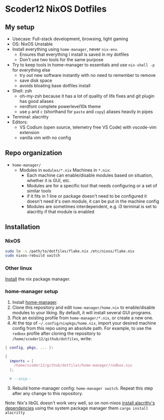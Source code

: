 # Scoder12 NixOS Dotfiles

## My setup

- Usecase: Full-stack development, browsing, light gaming
- OS: NixOS Unstable
- Install everything using `home-manager`, never `nix-env`.
  - Ensures that everything I install is saved in my dotfiles
  - Don't use two tools for the same purpose
- Try to keep tools in home-manager to essentials and use `nix-shell -p` for everything
  else
  - try out new software instantly with no need to remember to remove
  - save disk space
  - avoids bloating base dotfiles install
- Shell: zsh
  - oh-my-zsh because it has a lot of quality of life fixes and git plugin has good
    aliases
  - nerdfont complete powerlevel10k theme
  - use `p` and `c` (shorthand for `paste` and `copy`) aliases heavily in pipes
- Terminal: alacritty
- Editors:
  - VS Codium (open source, telemetry free VS Code) with vscode-vim extension
  - vanilla vim with no config

## Repo organization

- `home-manager/`
  - Modules in `modules/*.nix` Machines in `*.nix`:
    - Each machine can enable/disable modules based on situation, whether it is GUI,
      etc.
    - Modules are for a specific tool that needs configuring or a set of similar tools
    - if it fits in 1 line or package doesn't need to be configured it doesn't need it's
      own module, it can be put in the machine config
    - Modules are sometimes interdependent, e.g. i3 terminal is set to alacritty if that
      module is enabled

## Installation

### NixOS

```sh
sudo ln -s /path/to/dotfiles/flake.nix /etc/nixos/flake.nix
sudo nixos-rebuild switch
```

### Other linux

[Install](https://nixos.org/guides/install-nix.html) the nix package manager.

### home-manager setup

1. Install [home-manager](https://github.com/nix-community/home-manager).
2. Clone this repository and edit `home-manager/home.nix` to enable/disable modules to
   your liking. By default, it will install several GUI programs.
3. Pick an existing profile from `home-manager/*.nix`, or create a new one.
4. At the top of `~/.config/nixpkgs/home.nix`, import your desired machine config from
   this repo using an absolute path. For example, to use the `redbox` profile after
   cloning the repository to `/home/scoder12/github/dotfiles`, write:

```nix
{ config, pkgs, ... }:

{
  imports = [
    /home/scoder12/github/dotfiles/home-manager/redbox.nix
  ];

  # --snip--
```

3. Rebuild home-manager config: `home-manager switch`. Repeat this step after any
   change to this repository.

Note: Nix's libGL doesn't work very well, so on non-nixos
[install alacritty's dependencies](https://github.com/alacritty/alacritty/blob/master/INSTALL.md#dependencies)
using the system package manager them `cargo install alacritty`
